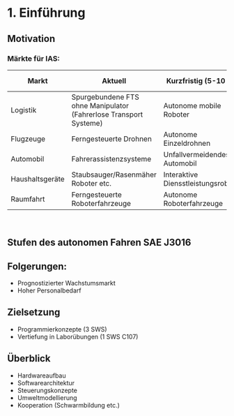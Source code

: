 # 1. Einführung

## Motivation

### Märkte für IAS:
| Markt | Aktuell | Kurzfristig (5-10 Jr). | Langfristig (10-20 Jr.) |
| --- | --- | --- | --- |
| Logistik | Spurgebundene FTS ohne Manipulator (Fahrerlose Transport Systeme)| Autonome mobile Roboter | Kooperative mobile Roboter |
| Flugzeuge | Ferngesteuerte Drohnen | Autonome Einzeldrohnen | Drohnenschwärme |
| Automobil | Fahrerassistenzsysteme | Unfallvermeidendes Automobil | Bedarfsweise Autonomes Fahrzeug |
| Haushaltsgeräte | Staubsauger/Rasenmäher Roboter etc. | Interaktive Diensstleistungsroboter | Autonome Dienstleistungsroboter |
| Raumfahrt | Ferngesteuerte Roboterfahrzeuge | Autonome Roboterfahrzeuge | Roboterschwärme |
<br>

## Stufen des autonomen Fahren SAE J3016 

## Folgerungen:
- Prognostizierter Wachstumsmarkt
- Hoher Personalbedarf

## Zielsetzung
- Programmierkonzepte (3 SWS)
- Vertiefung in Laborübungen (1 SWS C107)

## Überblick
- Hardwareaufbau
- Softwarearchitektur
- Steuerungskonzepte
- Umweltmodellierung
- Kooperation (Schwarmbildung etc.)